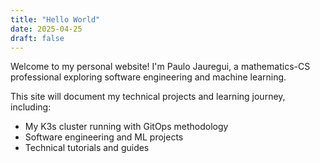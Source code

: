 ```yaml
---
title: "Hello World"
date: 2025-04-25
draft: false
---
```


Welcome to my personal website! I'm Paulo Jauregui, a mathematics-CS professional exploring software engineering and machine learning.

This site will document my technical projects and learning journey, including:

- My K3s cluster running with GitOps methodology
- Software engineering and ML projects
- Technical tutorials and guides
